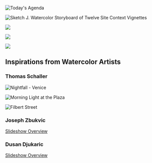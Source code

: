 ![Today's Agenda](images/240903_02-1.png)

![Sketch J. Watercolor Storyboard of Twelve Site Context Vignettes](images/010301storyboard.png)

![](images/Assignment_01_Above_Average.png)

![](images/Assignment_01_Average.jpg)

![](images/Assignment_01_Below_Average.png)

## Inspirations from Watercolor Artists

### Thomas Schaller

![Nightfall - Venice](images/14279_5568567xl.jpg)

![Morning Light at the Plaza](images/14279_5535734xl.jpg)

![Filbert Street](images/14279_5313830xl.jpg)

### Joseph Zbukvic

[Slideshow Overview](https://www.josephzbukvic.com/paintings/)

### Dusan Djukaric

[Slideshow Overview](http://www.dusandjukaric.com)

